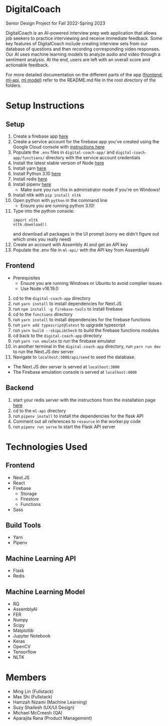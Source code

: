 # DigitalCoach

Senior Design Project for Fall 2022-Spring 2023

DigitalCoach is an AI-powered interview prep web application that allows job seekers to practice interviewing and receive immediate feedback. Some key features of DigitalCoach include creating interview sets from our database of questions and then recording corresponding video responses. Our AI uses machine learning models to analyze audio and video through a sentiment analysis. At the end, users are left with an overall score and actionable feedback.

For more detailed documentation on the different parts of the app ([frontend](/digital-coach-app/README.md), [ml-api](/ml-api/README.md), [ml model](/ml/README.md)) refer to the README.md file in the root directory of the folders.

# Setup Instructions

## Setup

1. Create a firebase app [here](https://console.firebase.google.com)
1. Create a service account for the firebase app you've created using the Google Cloud console with [instructions here](https://cloud.google.com/iam/docs/creating-managing-service-accounts#creating)
1. Populate the `.env` files in `digital-coach-app/` and `digital-coach-app/functions/` directory with the service account credentials
1. Install the latest stable version of Node [here](https://nodejs.org/en/)
1. Install yarn [here](https://classic.yarnpkg.com/en/docs/install)
1. Install Python 3.10 [here](https://www.python.org/downloads/)
1. Install redis [here](https://redis.io/docs/getting-started/)
1. Install pipenv [here](https://pipenv.pypa.io/en/latest/)
   - Make sure you run this in administrator mode if you're on Windows!
1. Install nltk with `pip install nltk`
1. Open python with `python` in the command line
   - Ensure you are running python 3.10!
1. Type into the python console:
   ```
   import nltk
   nltk.download()
   ```
   and download all packages in the UI prompt (sorry we didn't figure out which ones you really need)
1. Create an account with Assembly AI and get an API key
1. Populate the .env file in `ml-api/` with the API key from AssemblyAI

## Frontend

- Prerequisites
  - Ensure you are running Windows or Ubuntu to avoid complier issues
  - Use Node v16.19.0

1. cd to the `digital-coach-app` directory
1. run `yarn install` to install dependencies for Next.JS
1. run `npm install -g firebase-tools` to install firebase
1. cd to the `functions` directory
1. run `yarn install` to install dependencies for the firebase functions
1. run `yarn add typescript@latest` to upgrade typescript
1. run `yarn build --skipLibCheck` to build the firebase functions modules
1. cd back to the `digital-coach-app` directory
1. run `yarn run emulate` to run the firebase emulator
1. in another terminal in the `digital-coach-app` directory, run `yarn run dev` to run the Next.JS dev server
1. Navigate to `localhost:3000/api/seed` to seed the database.

- The Next.JS dev server is served at `localhost:3000`
- The Firebase emulation console is served at `localhost:4000`

## Backend

1. start your redis server with the instructions from the installation page [here](https://redis.io/docs/getting-started/)
1. cd to the `ml-api` directory
1. run `pipenv install` to install the dependencies for the flask API
1. Comment out all references to `resource` in the worker.py code
1. run `pipenv run serve` to start the Flask API server

# Technologies Used

## Frontend

- Next.JS
- React
- Firebase
  - Storage
  - Firestore
  - Functions
- Sass

## Build Tools

- Yarn
- Pipenv

## Machine Learning API

- Flask
- Redis

## Machine Learning Model

- RQ
- AssemblyAI
- FER
- Numpy
- Scipy
- Matplotlib
- Jupyter Notebook
- Keras
- OpenCV
- Tensorflow
- NLTK

# Members

- Ming Lin (Fullstack)
- Max Shi (Fullstack)
- Hamzah Nizami (Machine Learning)
- Suzy Shailesh (UX/UI Design)
- Michael McCreesh (QA)
- Aparajita Rana (Product Management)

